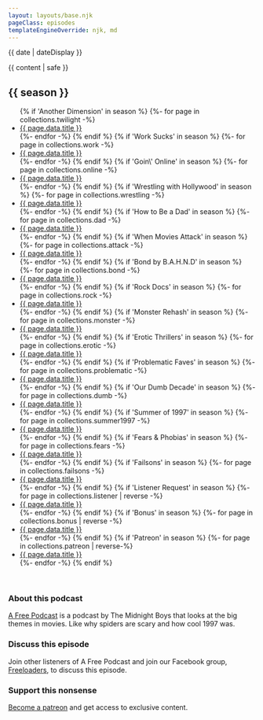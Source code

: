 ```yaml
---
layout: layouts/base.njk
pageClass: episodes
templateEngineOverride: njk, md
---
```


<p class="date">
  <time datetime="{{ date }}">{{ date | dateDisplay }}</time>
</p>
<main>
  {{ content | safe }}
  <h2>{{ season }}</h2>
  <ul class="podcasts">
  {% if 'Another Dimension' in season %}
    {%- for page in collections.twilight -%}
    <li><a href="{{ page.url }}">{{ page.data.title }}</a></li>
    {%- endfor -%}
  {% endif %}
  {% if 'Work Sucks' in season %}
    {%- for page in collections.work -%}
    <li><a href="{{ page.url }}">{{ page.data.title }}</a></li>
    {%- endfor -%}
  {% endif %}
  {% if 'Goin\' Online' in season %}
    {%- for page in collections.online -%}
    <li><a href="{{ page.url }}">{{ page.data.title }}</a></li>
    {%- endfor -%}
  {% endif %}
  {% if 'Wrestling with Hollywood' in season %}
    {%- for page in collections.wrestling -%}
    <li><a href="{{ page.url }}">{{ page.data.title }}</a></li>
    {%- endfor -%}
  {% endif %}
  {% if 'How to Be a Dad' in season %}
    {%- for page in collections.dad -%}
    <li><a href="{{ page.url }}">{{ page.data.title }}</a></li>
    {%- endfor -%}
  {% endif %}
  {% if 'When Movies Attack' in season %}
    {%- for page in collections.attack -%}
    <li><a href="{{ page.url }}">{{ page.data.title }}</a></li>
    {%- endfor -%}
  {% endif %}
  {% if 'Bond by B.A.H.N.D' in season %}
    {%- for page in collections.bond -%}
    <li><a href="{{ page.url }}">{{ page.data.title }}</a></li>
    {%- endfor -%}
  {% endif %}
  {% if 'Rock Docs' in season %}
    {%- for page in collections.rock -%}
    <li><a href="{{ page.url }}">{{ page.data.title }}</a></li>
    {%- endfor -%}
  {% endif %}
  {% if 'Monster Rehash' in season %}
    {%- for page in collections.monster -%}
    <li><a href="{{ page.url }}">{{ page.data.title }}</a></li>
    {%- endfor -%}
  {% endif %}
  {% if 'Erotic Thrillers' in season %}
    {%- for page in collections.erotic -%}
    <li><a href="{{ page.url }}">{{ page.data.title }}</a></li>
    {%- endfor -%}
  {% endif %}
  {% if 'Problematic Faves' in season %}
    {%- for page in collections.problematic -%}
    <li><a href="{{ page.url }}">{{ page.data.title }}</a></li>
    {%- endfor -%}
  {% endif %}
  {% if 'Our Dumb Decade' in season %}
    {%- for page in collections.dumb -%}
    <li><a href="{{ page.url }}">{{ page.data.title }}</a></li>
    {%- endfor -%}
  {% endif %}
  {% if 'Summer of 1997' in season %}
    {%- for page in collections.summer1997 -%}
    <li><a href="{{ page.url }}">{{ page.data.title }}</a></li>
    {%- endfor -%}
  {% endif %}
  {% if 'Fears & Phobias' in season %}
    {%- for page in collections.fears -%}
    <li><a href="{{ page.url }}">{{ page.data.title }}</a></li>
    {%- endfor -%}
  {% endif %}
  {% if 'Failsons' in season %}
    {%- for page in collections.failsons -%}
    <li><a href="{{ page.url }}">{{ page.data.title }}</a></li>
    {%- endfor -%}
  {% endif %}
  {% if 'Listener Request' in season %}
    {%- for page in collections.listener | reverse -%}
    <li><a href="{{ page.url }}">{{ page.data.title }}</a></li>
    {%- endfor -%}
  {% endif %}
  {% if 'Bonus' in season %}
    {%- for page in collections.bonus | reverse -%}
    <li><a href="{{ page.url }}">{{ page.data.title }}</a></li>
    {%- endfor -%}
  {% endif %}
  {% if 'Patreon' in season %}
    {%- for page in collections.patreon | reverse-%}
    <li><a href="{{ page.url }}">{{ page.data.title }}</a></li>
    {%- endfor -%}
  {% endif %}
  </ul>
  <br class="clear" />
  <div class="footnote flex-grid">
  	<div>
  		<h3>About this podcast</h3>
  		<p><a href="/">A Free Podcast</a> is a podcast by The Midnight Boys that looks at the big themes in movies. Like why spiders are scary and how cool 1997 was.</p>
  	</div>
  	<div>
    	<h3>Discuss this episode</h3>
		<p>Join other listeners of A Free Podcast and join our Facebook group, <a href="http://afreepodcast.com/freeloaders">Freeloaders</a>, to discuss this episode.</p>
	</div>
	<div>
		<h3>Support this nonsense</h3> 
		<p><a href="https://www.patreon.com/themidnightboys">Become a patreon</a> and get access to exclusive content.</p>
	</div>
  </div>
</main>
